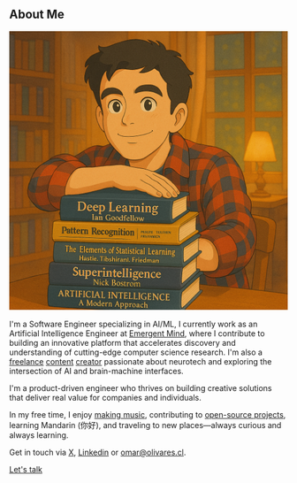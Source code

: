 ## About Me

![](static/images/profile.png)

I'm a Software Engineer specializing in AI/ML, I currently work as an Artificial Intelligence Engineer at [Emergent Mind](https://www.emergentmind.com), where I contribute to building an innovative platform that accelerates discovery and understanding of cutting-edge computer science research. I'm also a [freelance](https://www.youtube.com/watch?v=_MIEZSgQYHE) [content](https://www.youtube.com/watch?v=kFlLzFuslfQ) [creator](https://www.youtube.com/watch?v=ISa10TrJK7w) passionate about neurotech and exploring the intersection of AI and brain-machine interfaces.

I'm a product-driven engineer who thrives on building creative solutions that deliver real value for companies and individuals.

In my free time, I enjoy [making music](https://open.spotify.com/artist/5e6x7QJXOGbkDEPpEOWm1w), contributing to [open-source projects](https://github.com/ofou), learning Mandarin (你好), and traveling to new places—always curious and always learning.

Get in touch via [X](https://twitter.com/omarnomad), [Linkedin](https://www.linkedin.com/in/ofou) or [omar@olivares.cl](mailto:omar@olivares.cl).

[Let's talk](https://calendar.app.google/kcbfemxAYBoNPXbS8)
